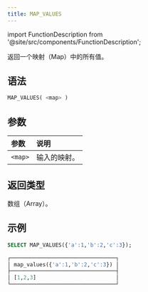 ```yaml
---
title: MAP_VALUES
---
```

import FunctionDescription from '@site/src/components/FunctionDescription';

<FunctionDescription description="引入或更新于：v1.2.429"/>

返回一个映射（Map）中的所有值。

## 语法

```sql
MAP_VALUES( <map> )
```

## 参数

| 参数     | 说明         |
| :------- | :----------- |
| `<map>` | 输入的映射。 |

## 返回类型

数组（Array）。

## 示例

```sql
SELECT MAP_VALUES({'a':1,'b':2,'c':3});

┌─────────────────────────────────┐
│ map_values({'a':1,'b':2,'c':3}) │
├─────────────────────────────────┤
│ [1,2,3]                         │
└─────────────────────────────────┘
```